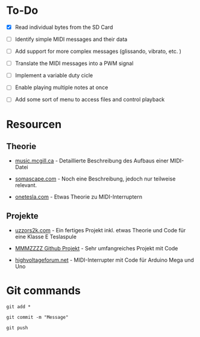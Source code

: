# To-Do

- [x] Read individual bytes from the SD Card
- [ ] Identify simple MIDI messages and their data
- [ ] Add support for more complex messages (glissando, vibrato, etc. )
- [ ] Translate the MIDI messages into a PWM signal
- [ ] Implement a variable duty cicle
- [ ] Enable playing multiple notes at once
- [ ] Add some sort of menu to access files and control playback


# Resourcen

## Theorie

* [music.mcgill.ca](http://www.music.mcgill.ca/~ich/classes/mumt306/StandardMIDIfileformat.html) - Detaillierte Beschreibung des Aufbaus einer MIDI-Datei

* [somascape.com](http://www.somascape.org/midi/tech/mfile.html) - Noch eine Beschreibung, jedoch nur teilweise relevant.

* [onetesla.com](http://onetesla.com/tesla-coil-faq) - Etwas Theorie zu MIDI-Interruptern


## Projekte

* [uzzors2k.com](http://uzzors2k.com/index.php?page=midiinterrupter) - Ein fertiges Projekt inkl. etwas Theorie und Code für eine Klasse E Teslaspule

* [MMMZZZZ Github Projekt](https://github.com/MMMZZZZ/Syntherrupter/tree/dev/Documentation/Wiki#readme) - Sehr umfangreiches Projekt mit Code

* [highvoltageforum.net](https://highvoltageforum.net/index.php?topic=105.msg557#msg557) - MIDI-Interrupter mit Code für Arduino Mega und Uno


# Git commands

`git add *`

`git commit -m "Message"`

`git push`
